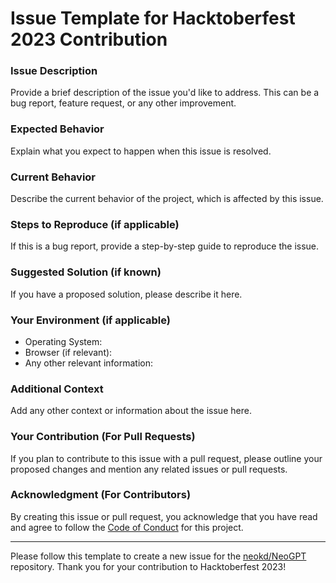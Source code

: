 # Issue Template for Hacktoberfest 2023 Contribution

### Issue Description
Provide a brief description of the issue you'd like to address. This can be a bug report, feature request, or any other improvement.

### Expected Behavior
Explain what you expect to happen when this issue is resolved.

### Current Behavior
Describe the current behavior of the project, which is affected by this issue.

### Steps to Reproduce (if applicable)
If this is a bug report, provide a step-by-step guide to reproduce the issue.

### Suggested Solution (if known)
If you have a proposed solution, please describe it here.

### Your Environment (if applicable)
- Operating System:
- Browser (if relevant):
- Any other relevant information:

### Additional Context
Add any other context or information about the issue here.

### Your Contribution (For Pull Requests)
If you plan to contribute to this issue with a pull request, please outline your proposed changes and mention any related issues or pull requests.

### Acknowledgment (For Contributors)
By creating this issue or pull request, you acknowledge that you have read and agree to follow the [Code of Conduct](link-to-your-code-of-conduct) for this project.

---

Please follow this template to create a new issue for the [neokd/NeoGPT](https://github.com/neokd/NeoGPT) repository. Thank you for your contribution to Hacktoberfest 2023!
